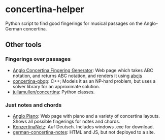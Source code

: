 # concertina-helper
Python script to find good fingerings for musical passages on the Anglo-German concertina.

## Other tools

### Fingerings over passages

- [Anglo Concertina Fingering Generator](https://jvandonsel.github.io/fingering/fingering.html): Web page which takes ABC notation, and returns ABC notation, and renders it using [abcjs](https://www.abcjs.net/)
- [concertina-pbqp](https://github.com/resistor/concertina-pbqp): C++; Models it as an NP-hard problem, but uses a solver library for an approximate solution. 
- [juliamullen/concertina](https://github.com/juliamullen/concertina): Python classes.

### Just notes and chords

- [Anglo Piano](https://anglopiano.com/): Web page with piano and a variety of concertina layouts. Shows all possible fingerings for notes and chords.
- [KonzertinaNetz](https://www.konzertinanetz.de/): Auf Deutsch. Includes windows .exe for download.
- [german-concertina-notes](https://github.com/daniel-leinweber/german-concertina-notes): HTML and JS, but not deployed to a site.
